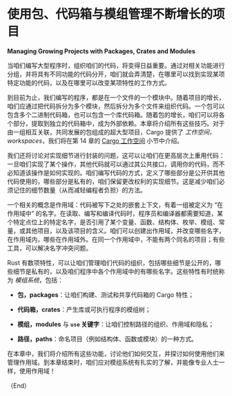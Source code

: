# 使用包、代码箱与模组管理不断增长的项目

**Managing Growing Projects with Packages, Crates and Modules**


当咱们编写大型程序时，组织咱们的代码，将变得日益重要。通过对相关功能进行分组，并将具有不同功能的代码分开，咱们就会弄清楚，在哪里可以找到实现某项特定功能的代码，以及在哪里可以改变某项特性的工作方式。

到目前为止，我们编写的程序，都是在一个文件的一个模块中。随着项目的增长，咱们应通过把代码拆分为多个模块，然后拆分为多个文件来组织代码。一个包可以包含多个二进制代码箱，也可以包含一个库代码箱。随着包的增长，咱们可以将各个部分，提取到独立的代码箱中，成为外部依赖。本章将介绍所有这些技巧。对于由一组相互关联，共同发展的包组成的超大型项目，Cargo 提供了 *工作空间，workspaces*，我们将在第 14 章的 [Cargo 工作空间](../crates-io/workspace.md) 小节中介绍。

我们还将讨论对实现细节进行封装的问题，这可以让咱们在更高层次上重用代码：一旦咱们实现了某个操作，其他代码就可以通过其公共接口，调用你的代码，而不必知道该操作是如何实现的。咱们编写代码的方式，定义了哪些部分是公开供其他代码使用的，哪些部分是私有的，咱们保留更改权利的实现细节。这是减少咱们必须记住的细节数量（从而减轻编程者负担）的方法。

一个相关的概念是作用域：代码被写下之处的嵌套上下文，有着一组被定义为 “在作用域中” 的名字。在读取、编写和编译代码时，程序员和编译器都需要知道，某个特定点位上的特定名字，是否引用了某个变量、函数、结构体、枚举、模组、常量，或其他项目，以及该项目的含义。咱们可以创建出作用域，并改变哪些名字，在作用域内，哪些在作用域外。在同一个作用域中，不能有两个同名的项目；有些工具，可以解决名字冲突问题。

Rust 有数项特性，可以让咱们管理咱们代码的组织，包括哪些细节是公开的，哪些细节是私有的，以及咱们程序中各个作用域中的有哪些名字。这些特性有时统称为 *模组系统*，包括：


- **包，packages**：让咱们构建、测试和共享代码箱的 Cargo 特性；

- **代码箱，crates**：产生库或可执行程序的模组树；

- **模组，modules** 与 **`use` 关键字**：让咱们控制路径的组织、作用域和隐私；

- **路径，paths**：命名项目（例如结构体、函数或模块）的一种方式。


在本章中，我们将介绍所有这些功能，讨论他们如何交互，并探讨如何使用他们来管理作用域。到本章结束时，咱们应对模组系统有扎实的了解，并能像专业人士一样，使用作用域！


（End）


